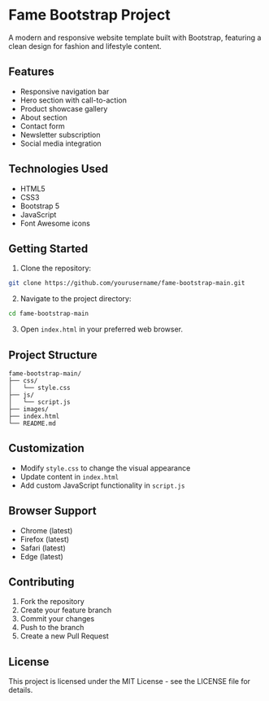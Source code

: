 # Fame Bootstrap Project

A modern and responsive website template built with Bootstrap, featuring a clean design for fashion and lifestyle content.

## Features

- Responsive navigation bar
- Hero section with call-to-action
- Product showcase gallery
- About section
- Contact form
- Newsletter subscription
- Social media integration

## Technologies Used

- HTML5
- CSS3
- Bootstrap 5
- JavaScript
- Font Awesome icons

## Getting Started

1. Clone the repository:
```bash
git clone https://github.com/yourusername/fame-bootstrap-main.git
```

2. Navigate to the project directory:
```bash
cd fame-bootstrap-main
```

3. Open `index.html` in your preferred web browser.

## Project Structure

```
fame-bootstrap-main/
├── css/
│   └── style.css
├── js/
│   └── script.js
├── images/
├── index.html
└── README.md
```

## Customization

- Modify `style.css` to change the visual appearance
- Update content in `index.html`
- Add custom JavaScript functionality in `script.js`

## Browser Support

- Chrome (latest)
- Firefox (latest)
- Safari (latest)
- Edge (latest)

## Contributing

1. Fork the repository
2. Create your feature branch
3. Commit your changes
4. Push to the branch
5. Create a new Pull Request

## License

This project is licensed under the MIT License - see the LICENSE file for details.
